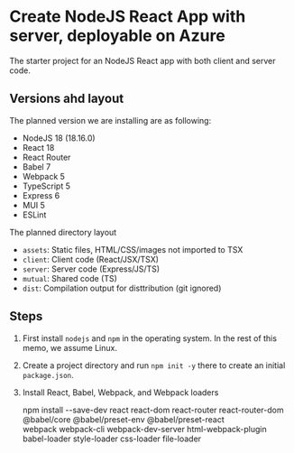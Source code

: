 # Create NodeJS React App with server, deployable on Azure

The starter project for an NodeJS React app with both client and server code.

## Versions ahd layout

The planned version we are installing are as following:

- NodeJS 18 (18.16.0)
- React 18
- React Router
- Babel 7
- Webpack 5
- TypeScript 5
- Express 6
- MUI 5
- ESLint

The planned directory layout

- `assets`: Static files, HTML/CSS/images not imported to TSX
- `client`: Client code (React/JSX/TSX)
- `server`: Server code (Express/JS/TS)
- `mutual`: Shared code (TS)
- `dist`: Compilation output for disttribution (git ignored)

## Steps

1. First install `nodejs` and `npm` in the operating system.
   In the rest of this memo, we assume Linux.

2. Create a project directory and run `npm init -y` there to create an initial
   `package.json`.

3. Install React, Babel, Webpack, and Webpack loaders

    npm install --save-dev react react-dom react-router react-router-dom \
        @babel/core @babel/preset-env @babel/preset-react \
        webpack webpack-cli webpack-dev-server html-webpack-plugin \
        babel-loader style-loader css-loader file-loader

